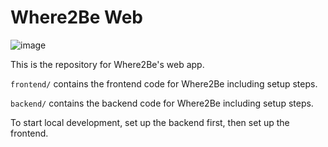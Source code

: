# Where2Be Web

![image](https://github.com/MomentEvents/Where2Be-Web/assets/59634395/eec1bbac-8a1d-4d69-98a3-2eeff3758801)

This is the repository for Where2Be's web app.

`frontend/` contains the frontend code for Where2Be including setup steps.

`backend/` contains the backend code for Where2Be including setup steps.

To start local development, set up the backend first, then set up the frontend.
